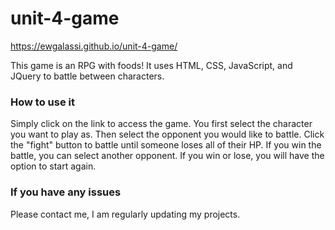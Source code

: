 # unit-4-game

https://ewgalassi.github.io/unit-4-game/

This game is an RPG with foods!  It uses HTML, CSS, JavaScript, and JQuery to battle between characters.

### How to use it

Simply click on the link to access the game.  You first select the character you want to play as.  Then select the opponent you would like to battle.  Click the "fight" button to battle until someone loses all of their HP.  If you win the battle, you can select another opponent.  If you win or lose, you will have the option to start again.

### If you have any issues

Please contact me, I am regularly updating my projects.
